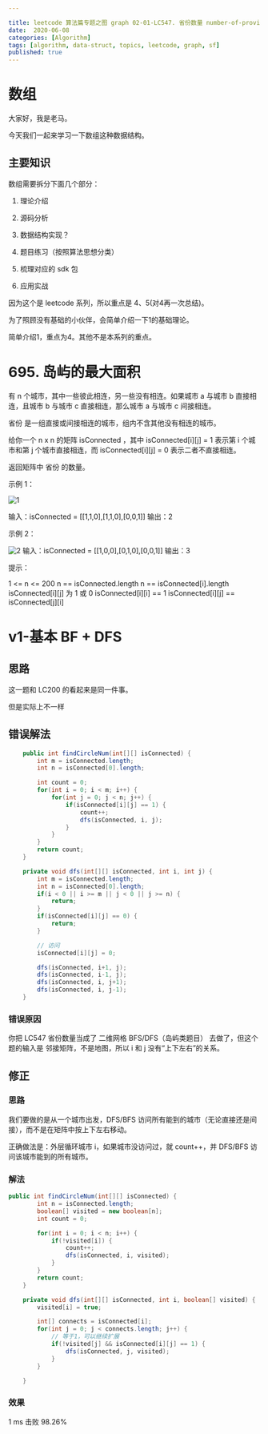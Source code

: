 ```yaml
---

title: leetcode 算法篇专题之图 graph 02-01-LC547. 省份数量 number-of-provinces
date:  2020-06-08
categories: [Algorithm]
tags: [algorithm, data-struct, topics, leetcode, graph, sf]
published: true
---
```



# 数组

大家好，我是老马。

今天我们一起来学习一下数组这种数据结构。

## 主要知识

数组需要拆分下面几个部分：

1. 理论介绍

2. 源码分析

3. 数据结构实现？

4. 题目练习（按照算法思想分类）

5. 梳理对应的 sdk 包

6. 应用实战

因为这个是 leetcode 系列，所以重点是 4、5(对4再一次总结)。

为了照顾没有基础的小伙伴，会简单介绍一下1的基础理论。

简单介绍1，重点为4。其他不是本系列的重点。

# 695. 岛屿的最大面积

有 n 个城市，其中一些彼此相连，另一些没有相连。如果城市 a 与城市 b 直接相连，且城市 b 与城市 c 直接相连，那么城市 a 与城市 c 间接相连。

省份 是一组直接或间接相连的城市，组内不含其他没有相连的城市。

给你一个 n x n 的矩阵 isConnected ，其中 isConnected[i][j] = 1 表示第 i 个城市和第 j 个城市直接相连，而 isConnected[i][j] = 0 表示二者不直接相连。

返回矩阵中 省份 的数量。

 

示例 1：

![1](https://assets.leetcode.com/uploads/2020/12/24/graph1.jpg)

输入：isConnected = [[1,1,0],[1,1,0],[0,0,1]]
输出：2

示例 2：

![2](https://assets.leetcode.com/uploads/2020/12/24/graph2.jpg)
输入：isConnected = [[1,0,0],[0,1,0],[0,0,1]]
输出：3
 

提示：

1 <= n <= 200
n == isConnected.length
n == isConnected[i].length
isConnected[i][j] 为 1 或 0
isConnected[i][i] == 1
isConnected[i][j] == isConnected[j][i]


# v1-基本 BF + DFS

## 思路

这一题和 LC200 的看起来是同一件事。

但是实际上不一样

## 错误解法

```java
    public int findCircleNum(int[][] isConnected) {
        int m = isConnected.length;
        int n = isConnected[0].length;

        int count = 0;
        for(int i = 0; i < m; i++) {
            for(int j = 0; j < n; j++) {
                if(isConnected[i][j] == 1) {
                    count++;
                    dfs(isConnected, i, j);
                }
            }
        }
        return count;
    }

    private void dfs(int[][] isConnected, int i, int j) {
        int m = isConnected.length;
        int n = isConnected[0].length;
        if(i < 0 || i >= m || j < 0 || j >= n) {
            return;
        }
        if(isConnected[i][j] == 0) {
            return;
        }

        // 访问
        isConnected[i][j] = 0;

        dfs(isConnected, i+1, j);
        dfs(isConnected, i-1, j);
        dfs(isConnected, i, j+1);
        dfs(isConnected, i, j-1);
    }
```

### 错误原因

你把 LC547 省份数量当成了 二维网格 BFS/DFS（岛屿类题目） 去做了，但这个题的输入是 邻接矩阵，不是地图，所以 i 和 j 没有“上下左右”的关系。

## 修正

### 思路

我们要做的是从一个城市出发，DFS/BFS 访问所有能到的城市（无论直接还是间接），而不是在矩阵中按上下左右移动。

正确做法是：外层循环城市 i，如果城市没访问过，就 count++，并 DFS/BFS 访问该城市能到的所有城市。

### 解法

```java
public int findCircleNum(int[][] isConnected) {
        int n = isConnected.length;
        boolean[] visited = new boolean[n];
        int count = 0;

        for(int i = 0; i < n; i++) {
            if(!visited[i]) {
                count++;
                dfs(isConnected, i, visited);
            }
        }
        return count;
    }

    private void dfs(int[][] isConnected, int i, boolean[] visited) {
        visited[i] = true;

        int[] connects = isConnected[i];
        for(int j = 0; j < connects.length; j++) {
            // 等于1，可以继续扩展
            if(!visited[j] && isConnected[i][j] == 1) {
                dfs(isConnected, j, visited);
            }
        }

    }
```

### 效果

1 ms 击败 98.26%


